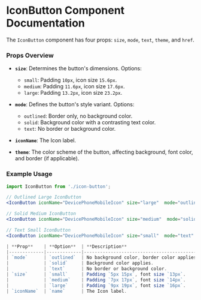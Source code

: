 # IconButton Component Documentation

The `IconButton` component has four props: `size`, `mode`, `text`, `theme`, and `href`.

### Props Overview

- **`size`**: Determines the button's dimensions. Options:
  - `small`: Padding `10px`, icon size `15.6px`.
  - `medium`: Padding `11.6px`, icon size `17.6px`.
  - `large`: Padding `13.2px`, icon size `23.2px`.

- **`mode`**: Defines the button's style variant. Options:
  - `outlined`: Border only, no background color.
  - `solid`: Background color with a contrasting text color.
  - `text`: No border or background color.

- **`iconName`**: The Icon label.

- **`theme`**: The color scheme of the button, affecting background, font color, and border (if applicable).

### Example Usage

```jsx
import IconButton from './icon-button';

// Outlined Large IconButton
<IconButton iconName="DevicePhoneMobileIcon" size="large"  mode="outlined" theme="blue-300"/>

// Solid Medium IconButton
<IconButton iconName="DevicePhoneMobileIcon" size="medium"  mode="solid" theme="blue-300"/>

// Text Small IconButton
<IconButton iconName="DevicePhoneMobileIcon" size="small"  mode="text" theme="blue-300"/>

| **Prop**    | **Option**  | **Description**                              |
|-------------|-------------|----------------------------------------------|
| `mode`      | `outlined`  | No background color, border color applies.   |
|             | `solid`     | Background color applies.                    |
|             | `text`      | No border or background color.               |
| `size`      | `small`     | Padding `5px 15px`, font size `13px`.        |
|             | `medium`    | Padding `7px 17px`, font size `14px`.        |
|             | `large`     | Padding `9px 19px`, font size `16px`.        |
| `iconName`  | `name`      | The Icon label.                              |

